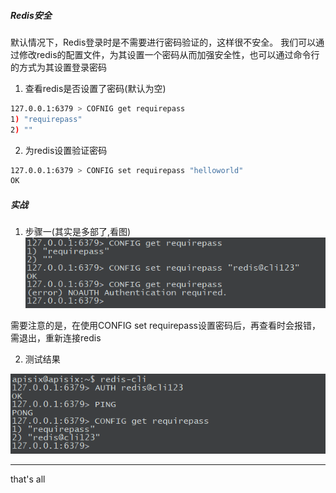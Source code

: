 ##### Redis安全
默认情况下，Redis登录时是不需要进行密码验证的，这样很不安全。
我们可以通过修改redis的配置文件，为其设置一个密码从而加强安全性，也可以通过命令行的方式为其设置登录密码

1. 查看redis是否设置了密码(默认为空)
```bash
127.0.0.1:6379 > COFNIG get requirepass
1) "requirepass"
2) ""
```

2. 为redis设置验证密码
```bash
127.0.0.1:6379 > CONFIG set requirepass "helloworld"
OK
```


##### 实战
1. 步骤一(其实是多部了,看图)
![redis config](imgs/redis4-setpass.png)

需要注意的是，在使用CONFIG set requirepass设置密码后，再查看时会报错，需退出，重新连接redis

2. 测试结果

  ![redis connect](imgs/redis5-config-test.png)


---
that's all